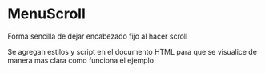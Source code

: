 MenuScroll
==========

Forma sencilla de dejar encabezado fijo al hacer scroll

Se agregan estilos y script en el documento HTML para que se visualice de manera mas clara como funciona el ejemplo
